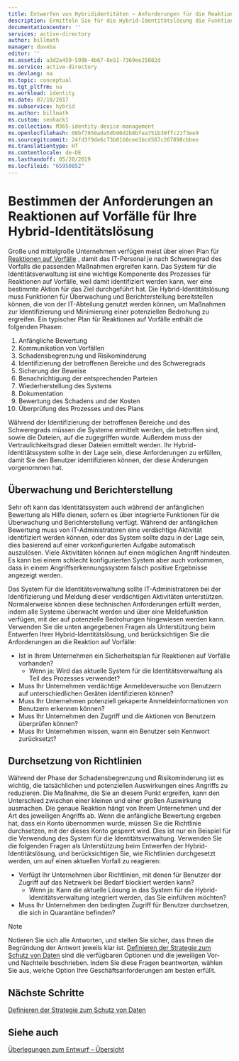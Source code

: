 ```yaml
---
title: Entwerfen von Hybrididentitäten – Anforderungen für die Reaktion auf Vorfälle in Azure | Microsoft-Dokumentation
description: Ermitteln Sie für die Hybrid-Identitätslösung die Funktionen für Überwachung und Meldung, die von der IT-Abteilung genutzt werden können, um Maßnahmen zur Identifizierung und Minimierung einer potenziellen Bedrohung zu ergreifen.
documentationcenter: ''
services: active-directory
author: billmath
manager: daveba
editor: ''
ms.assetid: a3d2a459-599b-4b67-8e51-7369ee25082d
ms.service: active-directory
ms.devlang: na
ms.topic: conceptual
ms.tgt_pltfrm: na
ms.workload: identity
ms.date: 07/18/2017
ms.subservice: hybrid
ms.author: billmath
ms.custom: seohack1
ms.collection: M365-identity-device-management
ms.openlocfilehash: 08bf7950ada5db90d2b8bfea751b39ffc21f3ee9
ms.sourcegitcommit: 24fd3f9de6c73b01b0cee3bcd587c267898cbbee
ms.translationtype: HT
ms.contentlocale: de-DE
ms.lasthandoff: 05/20/2019
ms.locfileid: "65950852"
---
```

# <a name="determine-incident-response-requirements-for-your-hybrid-identity-solution"></a>Bestimmen der Anforderungen an Reaktionen auf Vorfälle für Ihre Hybrid-Identitätslösung
Große und mittelgroße Unternehmen verfügen meist über einen Plan für [Reaktionen auf Vorfälle](https://technet.microsoft.com/library/cc700825.aspx) , damit das IT-Personal je nach Schweregrad des Vorfalls die passenden Maßnahmen ergreifen kann. Das System für die Identitätsverwaltung ist eine wichtige Komponente des Prozesses für Reaktionen auf Vorfälle, weil damit identifiziert werden kann, wer eine bestimmte Aktion für das Ziel durchgeführt hat. Die Hybrid-Identitätslösung muss Funktionen für Überwachung und Berichterstellung bereitstellen können, die von der IT-Abteilung genutzt werden können, um Maßnahmen zur Identifizierung und Minimierung einer potenziellen Bedrohung zu ergreifen. Ein typischer Plan für Reaktionen auf Vorfälle enthält die folgenden Phasen:

1. Anfängliche Bewertung
2. Kommunikation von Vorfällen
3. Schadensbegrenzung und Risikominderung
4. Identifizierung der betroffenen Bereiche und des Schweregrads
5. Sicherung der Beweise
6. Benachrichtigung der entsprechenden Parteien
7. Wiederherstellung des Systems
8. Dokumentation
9. Bewertung des Schadens und der Kosten
10. Überprüfung des Prozesses und des Plans

Während der Identifizierung der betroffenen Bereiche und des Schweregrads müssen die Systeme ermittelt werden, die betroffen sind, sowie die Dateien, auf die zugegriffen wurde. Außerdem muss der Vertraulichkeitsgrad dieser Dateien ermittelt werden. Ihr Hybrid-Identitätssystem sollte in der Lage sein, diese Anforderungen zu erfüllen, damit Sie den Benutzer identifizieren können, der diese Änderungen vorgenommen hat. 

## <a name="monitoring-and-reporting"></a>Überwachung und Berichterstellung
Sehr oft kann das Identitätssystem auch während der anfänglichen Bewertung als Hilfe dienen, sofern es über integrierte Funktionen für die Überwachung und Berichterstellung verfügt. Während der anfänglichen Bewertung muss von IT-Administratoren eine verdächtige Aktivität identifiziert werden können, oder das System sollte dazu in der Lage sein, dies basierend auf einer vorkonfigurierten Aufgabe automatisch auszulösen. Viele Aktivitäten können auf einen möglichen Angriff hindeuten. Es kann bei einem schlecht konfigurierten System aber auch vorkommen, dass in einem Angriffserkennungssystem falsch positive Ergebnisse angezeigt werden. 

Das System für die Identitätsverwaltung sollte IT-Administratoren bei der Identifizierung und Meldung dieser verdächtigen Aktivitäten unterstützen. Normalerweise können diese technischen Anforderungen erfüllt werden, indem alle Systeme überwacht werden und über eine Meldefunktion verfügen, mit der auf potenzielle Bedrohungen hingewiesen werden kann. Verwenden Sie die unten angegebenen Fragen als Unterstützung beim Entwerfen Ihrer Hybrid-Identitätslösung, und berücksichtigen Sie die Anforderungen an die Reaktion auf Vorfälle:

* Ist in Ihrem Unternehmen ein Sicherheitsplan für Reaktionen auf Vorfälle vorhanden?
  * Wenn ja: Wird das aktuelle System für die Identitätsverwaltung als Teil des Prozesses verwendet?
* Muss Ihr Unternehmen verdächtige Anmeldeversuche von Benutzern auf unterschiedlichen Geräten identifizieren können?
* Muss Ihr Unternehmen potenziell gekaperte Anmeldeinformationen von Benutzern erkennen können?
* Muss Ihr Unternehmen den Zugriff und die Aktionen von Benutzern überprüfen können?
* Muss Ihr Unternehmen wissen, wann ein Benutzer sein Kennwort zurücksetzt?

## <a name="policy-enforcement"></a>Durchsetzung von Richtlinien
Während der Phase der Schadensbegrenzung und Risikominderung ist es wichtig, die tatsächlichen und potenziellen Auswirkungen eines Angriffs zu reduzieren. Die Maßnahme, die Sie an diesem Punkt ergreifen, kann den Unterschied zwischen einer kleinen und einer großen Auswirkung ausmachen. Die genaue Reaktion hängt von Ihrem Unternehmen und der Art des jeweiligen Angriffs ab. Wenn die anfängliche Bewertung ergeben hat, dass ein Konto übernommen wurde, müssen Sie die Richtlinie durchsetzen, mit der dieses Konto gesperrt wird. Dies ist nur ein Beispiel für die Verwendung des System für die Identitätsverwaltung. Verwenden Sie die folgenden Fragen als Unterstützung beim Entwerfen der Hybrid-Identitätslösung, und berücksichtigen Sie, wie Richtlinien durchgesetzt werden, um auf einen aktuellen Vorfall zu reagieren:

* Verfügt Ihr Unternehmen über Richtlinien, mit denen für Benutzer der Zugriff auf das Netzwerk bei Bedarf blockiert werden kann?
  * Wenn ja: Kann die aktuelle Lösung in das System für die Hybrid-Identitätsverwaltung integriert werden, das Sie einführen möchten?
* Muss Ihr Unternehmen den bedingten Zugriff für Benutzer durchsetzen, die sich in Quarantäne befinden? 

> [!NOTE]
> Notieren Sie sich alle Antworten, und stellen Sie sicher, dass Ihnen die Begründung der Antwort jeweils klar ist. [Definieren der Strategie zum Schutz von Daten](plan-hybrid-identity-design-considerations-data-protection-strategy.md) sind die verfügbaren Optionen und die jeweiligen Vor- und Nachteile beschrieben.  Indem Sie diese Fragen beantworten, wählen Sie aus, welche Option Ihre Geschäftsanforderungen am besten erfüllt.
> 
> 

## <a name="next-steps"></a>Nächste Schritte
[Definieren der Strategie zum Schutz von Daten](plan-hybrid-identity-design-considerations-data-protection-strategy.md)

## <a name="see-also"></a>Siehe auch
[Überlegungen zum Entwurf – Übersicht](plan-hybrid-identity-design-considerations-overview.md)

